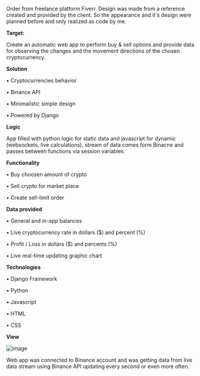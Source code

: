 Order from freelance platform Fiverr. Design was made from a reference created and provided by the client. So the appearance and it's design were planned before and only realized as code by me.

**Target:**

Create an automatic web app to perform buy & sell options and provide data for
observing the changes and the movement directions of the chosen cryptocurrency.

**Solution**

• Cryptocurrencies behavior

• Binance API

• Minimalistic simple design

• Powered by Django

**Logic**

App filled with python logic for static data 
and javascript for dynamic (websockets, 
live calculations), stream of data comes 
form Binacne and passes between 
functions via session variables

**Functionality**

• Buy choosen amount of crypto

• Sell crypto for market place

• Create sell-limit order


**Data provided**

• General and in-app balances

• Live cryptocurrency rate in dollars ($) and 
percent (%)

• Profit / Loss in dollars ($) and percents (%)

• Live real-time updating graphic chart


**Technologies**

• Django Framework

• Python

• Javascript

• HTML

• CSS

**View**

![image](https://github.com/yankee-co/trade-app/assets/72886859/7a47e822-41ec-4833-960d-9dfd1e380da8)

Web app was connected to Binance account and was getting data from live data stream using Binance API updating every second or even more often.
